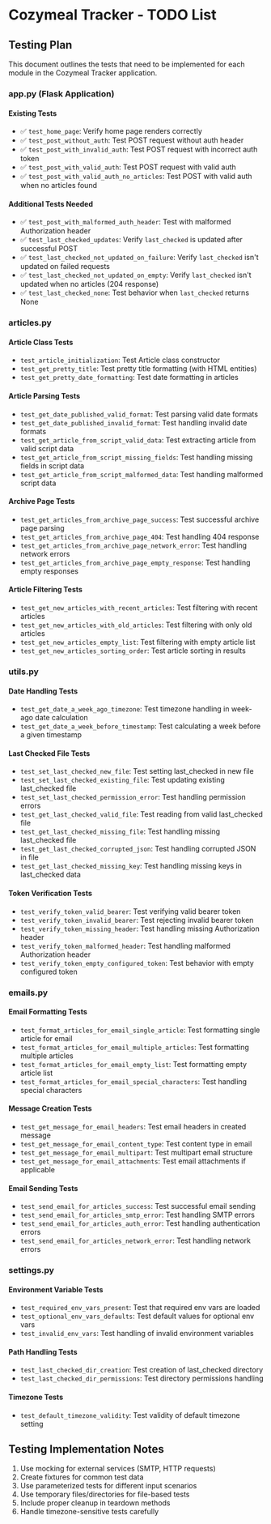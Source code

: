 # Cozymeal Tracker - TODO List

## Testing Plan

This document outlines the tests that need to be implemented for each module in the Cozymeal Tracker application.

### app.py (Flask Application)

#### Existing Tests

- ✅ `test_home_page`: Verify home page renders correctly
- ✅ `test_post_without_auth`: Test POST request without auth header
- ✅ `test_post_with_invalid_auth`: Test POST request with incorrect auth token
- ✅ `test_post_with_valid_auth`: Test POST request with valid auth
- ✅ `test_post_with_valid_auth_no_articles`: Test POST with valid auth when no articles found

#### Additional Tests Needed

- ✅ `test_post_with_malformed_auth_header`: Test with malformed Authorization header
- ✅ `test_last_checked_updates`: Verify `last_checked` is updated after successful POST
- ✅ `test_last_checked_not_updated_on_failure`: Verify `last_checked` isn't updated on failed requests
- ✅ `test_last_checked_not_updated_on_empty`: Verify `last_checked` isn't updated when no articles (204 response)
- ✅ `test_last_checked_none`: Test behavior when `last_checked` returns None

### articles.py

#### Article Class Tests

- `test_article_initialization`: Test Article class constructor
- `test_get_pretty_title`: Test pretty title formatting (with HTML entities)
- `test_get_pretty_date_formatting`: Test date formatting in articles

#### Article Parsing Tests

- `test_get_date_published_valid_format`: Test parsing valid date formats
- `test_get_date_published_invalid_format`: Test handling invalid date formats
- `test_get_article_from_script_valid_data`: Test extracting article from valid script data
- `test_get_article_from_script_missing_fields`: Test handling missing fields in script data
- `test_get_article_from_script_malformed_data`: Test handling malformed script data

#### Archive Page Tests

- `test_get_articles_from_archive_page_success`: Test successful archive page parsing
- `test_get_articles_from_archive_page_404`: Test handling 404 response
- `test_get_articles_from_archive_page_network_error`: Test handling network errors
- `test_get_articles_from_archive_page_empty_response`: Test handling empty responses

#### Article Filtering Tests

- `test_get_new_articles_with_recent_articles`: Test filtering with recent articles
- `test_get_new_articles_with_old_articles`: Test filtering with only old articles
- `test_get_new_articles_empty_list`: Test filtering with empty article list
- `test_get_new_articles_sorting_order`: Test article sorting in results

### utils.py

#### Date Handling Tests

- `test_get_date_a_week_ago_timezone`: Test timezone handling in week-ago date calculation
- `test_get_date_a_week_before_timestamp`: Test calculating a week before a given timestamp

#### Last Checked File Tests

- `test_set_last_checked_new_file`: Test setting last_checked in new file
- `test_set_last_checked_existing_file`: Test updating existing last_checked file
- `test_set_last_checked_permission_error`: Test handling permission errors
- `test_get_last_checked_valid_file`: Test reading from valid last_checked file
- `test_get_last_checked_missing_file`: Test handling missing last_checked file
- `test_get_last_checked_corrupted_json`: Test handling corrupted JSON in file
- `test_get_last_checked_missing_key`: Test handling missing keys in last_checked data

#### Token Verification Tests

- `test_verify_token_valid_bearer`: Test verifying valid bearer token
- `test_verify_token_invalid_bearer`: Test rejecting invalid bearer token
- `test_verify_token_missing_header`: Test handling missing Authorization header
- `test_verify_token_malformed_header`: Test handling malformed Authorization header
- `test_verify_token_empty_configured_token`: Test behavior with empty configured token

### emails.py

#### Email Formatting Tests

- `test_format_articles_for_email_single_article`: Test formatting single article for email
- `test_format_articles_for_email_multiple_articles`: Test formatting multiple articles
- `test_format_articles_for_email_empty_list`: Test formatting empty article list
- `test_format_articles_for_email_special_characters`: Test handling special characters

#### Message Creation Tests

- `test_get_message_for_email_headers`: Test email headers in created message
- `test_get_message_for_email_content_type`: Test content type in email
- `test_get_message_for_email_multipart`: Test multipart email structure
- `test_get_message_for_email_attachments`: Test email attachments if applicable

#### Email Sending Tests

- `test_send_email_for_articles_success`: Test successful email sending
- `test_send_email_for_articles_smtp_error`: Test handling SMTP errors
- `test_send_email_for_articles_auth_error`: Test handling authentication errors
- `test_send_email_for_articles_network_error`: Test handling network errors

### settings.py

#### Environment Variable Tests

- `test_required_env_vars_present`: Test that required env vars are loaded
- `test_optional_env_vars_defaults`: Test default values for optional env vars
- `test_invalid_env_vars`: Test handling of invalid environment variables

#### Path Handling Tests

- `test_last_checked_dir_creation`: Test creation of last_checked directory
- `test_last_checked_dir_permissions`: Test directory permissions handling

#### Timezone Tests

- `test_default_timezone_validity`: Test validity of default timezone setting

## Testing Implementation Notes

1. Use mocking for external services (SMTP, HTTP requests)
2. Create fixtures for common test data
3. Use parameterized tests for different input scenarios
4. Use temporary files/directories for file-based tests
5. Include proper cleanup in teardown methods
6. Handle timezone-sensitive tests carefully
